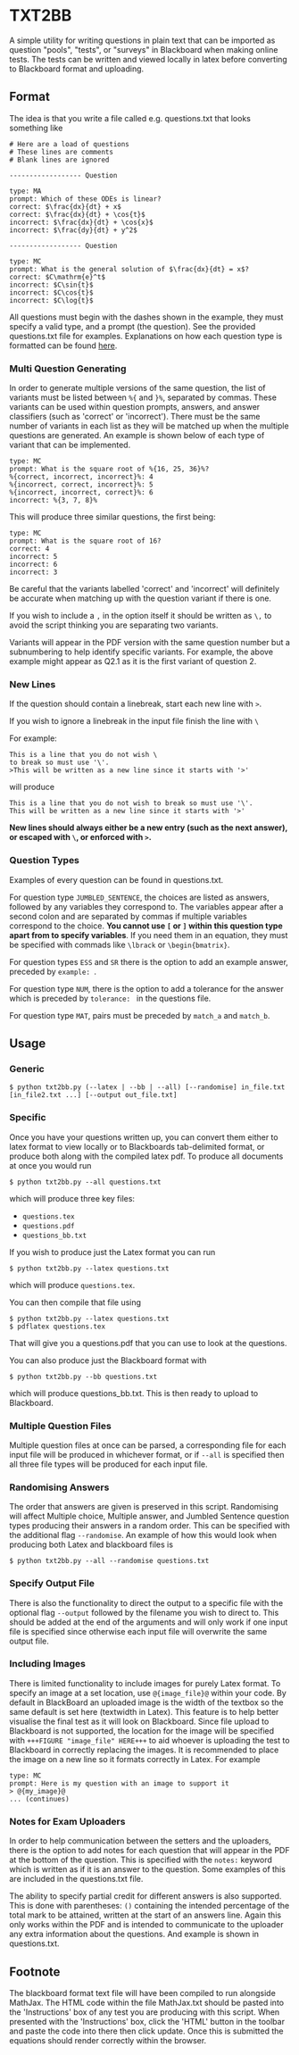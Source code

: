 TXT2BB
======

A simple utility for writing questions in plain text that can be imported as
question "pools", "tests", or "surveys" in Blackboard when making online tests.
The tests can be written and viewed locally in latex before converting to
Blackboard format and uploading.


Format
------

The idea is that you write a file called e.g. questions.txt that looks
something like
```
# Here are a load of questions
# These lines are comments
# Blank lines are ignored

------------------ Question

type: MA
prompt: Which of these ODEs is linear?
correct: $\frac{dx}{dt} + x$
correct: $\frac{dx}{dt} + \cos{t}$
incorrect: $\frac{dx}{dt} + \cos{x}$
incorrect: $\frac{dy}{dt} + y^2$

------------------ Question

type: MC
prompt: What is the general solution of $\frac{dx}{dt} = x$?
correct: $C\mathrm{e}^t$
incorrect: $C\sin{t}$
incorrect: $C\cos{t}$
incorrect: $C\log{t}$
```
All questions must begin with the dashes shown in the example, they must
specify a valid type, and a prompt (the question). See the
provided questions.txt file for examples. Explanations on how each question
type is formatted can be found
[here](https://www.csustan.edu/sites/default/files/blackboard/FacultyHelp/Documents/UploadingQuestions.pdf).

### Multi Question Generating

In order to generate multiple versions of the same question, the list of
variants must be listed between `%{` and `}%`, separated by commas. These
variants can be used within question prompts, answers, and answer
classifiers (such as 'correct' or 'incorrect'). There must
be the same number of variants in each list as they will be matched up when the
multiple questions are generated. An example is shown below of each type of
variant that can be implemented.

```
type: MC
prompt: What is the square root of %{16, 25, 36}%?
%{correct, incorrect, incorrect}%: 4
%{incorrect, correct, incorrect}%: 5
%{incorrect, incorrect, correct}%: 6
incorrect: %{3, 7, 8}%
```

This will produce three similar questions, the first being:

```
type: MC
prompt: What is the square root of 16?
correct: 4
incorrect: 5
incorrect: 6
incorrect: 3
```

Be careful that the variants labelled 'correct' and 'incorrect' will definitely be accurate when
matching up with the question variant if there is one. 

If you wish to include a `,` in the option itself it should be written as `\,`
to avoid the script thinking you are separating two variants.

Variants will appear in the PDF version with the same question number but a
subnumbering to help identify specific variants. For example, the above example
might appear as Q2.1 as it is the first variant of question 2.

### New Lines

If the question should contain a linebreak, start each new line with `>`. 

If you wish to ignore a linebreak in the input file finish the line with `\`

For example:
```
This is a line that you do not wish \
to break so must use '\'.
>This will be written as a new line since it starts with '>'
```
will produce
```
This is a line that you do not wish to break so must use '\'.
This will be written as a new line since it starts with '>'
```

**New lines should always either be a new entry (such as the next answer), or escaped with `\`, or enforced
with `>`.**

### Question Types
Examples of every question can be found in questions.txt.

For question type `JUMBLED_SENTENCE`, the choices are listed as answers,
followed by any variables they correspond to. The variables appear after a
second colon and are separated by commas if multiple variables correspond to
the choice. **You cannot use `[` or `]` within this question type apart from to
specify variables**. If you need them in an equation, they must be specified
with commads like `\lbrack` or `\begin{bmatrix}`.

For question types `ESS` and `SR` there is the option to add an example
answer, preceded by `example: `. 

For question type `NUM`, there is the option to add a tolerance for the answer
which is preceded by `tolerance: ` in the questions file.

For question type `MAT`, pairs must be preceded by `match_a` and `match_b`.

Usage
-----

### Generic

```
$ python txt2bb.py (--latex | --bb | --all) [--randomise] in_file.txt [in_file2.txt ...] [--output out_file.txt]
```
### Specific

Once you have your questions written up, you can convert them either to
latex format to view locally or to Blackboards tab-delimited format, or produce
both along with the compiled latex pdf. To produce all documents at once you
would run

```
$ python txt2bb.py --all questions.txt
```
which will produce three key files:
* `questions.tex`
* `questions.pdf`
* `questions_bb.txt`

If you wish to produce just the Latex format you can run

```
$ python txt2bb.py --latex questions.txt
```
which will produce `questions.tex`.

You can then compile that file using 
```
$ python txt2bb.py --latex questions.txt
$ pdflatex questions.tex
```
That will give you a questions.pdf that you can use to look at the questions.

You can also produce just the Blackboard format with
```
$ python txt2bb.py --bb questions.txt
```
which will produce questions_bb.txt. This is then ready to upload to
Blackboard.

### Multiple Question Files

Multiple question files at once can be parsed, a corresponding file for each
input file will be produced in whichever format, or if `--all` is specified
then all three file types will be produced for each input file.

### Randomising Answers

The order that answers are given is preserved in this script. Randomising will
affect Multiple choice, Multiple answer, and Jumbled Sentence question types producing their answers
in a random order. This can be specified with the additional flag
`--randomise`. An example of how this would look when producing both Latex and
blackboard files is

```
$ python txt2bb.py --all --randomise questions.txt
```
### Specify Output File

There is also the functionality to direct the output to a specific file with
the optional flag `--output` followed by the filename you wish to direct to.
This should be added at the end of the arguments and will only work if one
input file is specified since otherwise each input file will overwrite the same
output file.

### Including Images

There is limited functionality to include images for purely Latex format. 
To specify an image at a set location, use `@{image_file}@` within your code.
By default in BlackBoard an uploaded image is the width of the textbox so the
same default is set here (textwidth in Latex). 
This feature is to help better visualise the final test as it will look on Blackboard. Since
file upload to Blackboard is not supported, the location for the image will be
specified with `+++FIGURE "image_file" HERE+++` to aid whoever is uploading the
test to Blackboard in correctly replacing the images. It is recommended to
place the image on a new line so it formats correctly in Latex. For example

```
type: MC
prompt: Here is my question with an image to support it
> @{my_image}@ 
... (continues)
```

### Notes for Exam Uploaders

In order to help communication between the setters and the uploaders, there is
the option to add notes for each question that will appear in the PDF at the
bottom of the question. This is specified with the `notes:` keyword which is
written as if it is an answer to the question. Some examples of this are
included in the questions.txt file.

The ability to specify partial credit for different answers is also supported.
This is done with parentheses: `()` containing the intended percentage of the
total mark to be attained, written at the start of an answers line. Again
this only works within the PDF and is intended to communicate to the uploader
any extra information about the questions. And example is shown in
questions.txt.

Footnote
----

The blackboard format text file will have been compiled to run alongside
MathJax. The HTML code within the file MathJax.txt should be pasted into the
'Instructions' box of any test you are producing with this script. When
presented with the 'Instructions' box, click the 'HTML' button in the toolbar
and paste the code into there then click update. Once this is submitted the
equations should render correctly within the browser.

